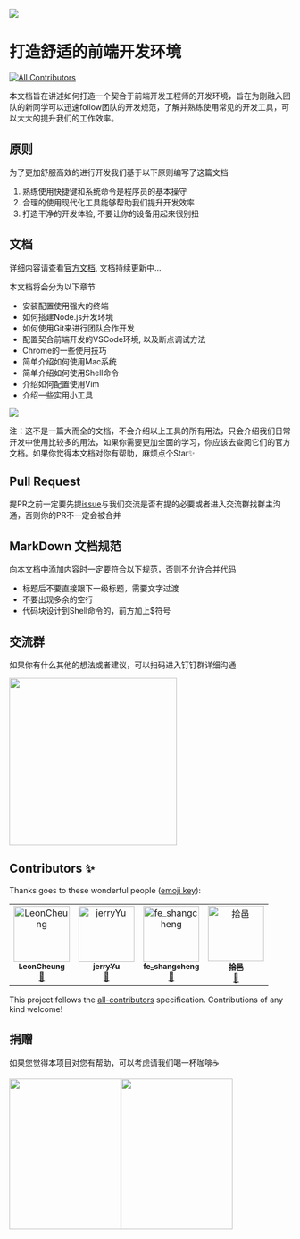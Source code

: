 ![](https://gw.alicdn.com/tfs/TB1PqTRXFP7gK0jSZFjXXc5aXXa-900-383.jpg)

# 打造舒适的前端开发环境
[![All Contributors](https://img.shields.io/badge/all_contributors-4-orange.svg?style=flat-square)](#contributors)

本文档旨在讲述如何打造一个契合于前端开发工程师的开发环境，旨在为刚融入团队的新同学可以迅速follow团队的开发规范，了解并熟练使用常见的开发工具，可以大大的提升我们的工作效率。

## 原则

为了更加舒服高效的进行开发我们基于以下原则编写了这篇文档

1. 熟练使用快捷键和系统命令是程序员的基本操守
2. 合理的使用现代化工具能够帮助我们提升开发效率
3. 打造干净的开发体验, 不要让你的设备用起来很别扭

## 文档

详细内容请查看[官方文档](http://fe.surge.sh/), 文档持续更新中...

本文档将会分为以下章节

- 安装配置使用强大的终端
- 如何搭建Node.js开发环境
- 如何使用Git来进行团队合作开发
- 配置契合前端开发的VSCode环境, 以及断点调试方法
- Chrome的一些使用技巧
- 简单介绍如何使用Mac系统
- 简单介绍如何使用Shell命令
- 介绍如何配置使用Vim
- 介绍一些实用小工具

![](https://gw.alicdn.com/tfs/TB110_maxn1gK0jSZKPXXXvUXXa-2878-1464.jpg)

注：这不是一篇大而全的文档，不会介绍以上工具的所有用法，只会介绍我们日常开发中使用比较多的用法，如果你需要更加全面的学习，你应该去查阅它们的官方文档。如果你觉得本文档对你有帮助，麻烦点个Star✨

## Pull Request

提PR之前一定要先提[issue](https://github.com/ykfe/fe-dev-playbook/issues)与我们交流是否有提的必要或者进入交流群找群主沟通，否则你的PR不一定会被合并

## MarkDown 文档规范

向本文档中添加内容时一定要符合以下规范，否则不允许合并代码

- 标题后不要直接跟下一级标题，需要文字过渡
- 不要出现多余的空行
- 代码块设计到Shell命令的，前方加上$符号

## 交流群

如果你有什么其他的想法或者建议，可以扫码进入钉钉群详细沟通

<img src="https://img.alicdn.com/tfs/TB1X1CsnET1gK0jSZFrXXcNCXXa-750-990.jpg" width="300">

## Contributors ✨

Thanks goes to these wonderful people ([emoji key](https://allcontributors.org/docs/en/emoji-key)):

<!-- ALL-CONTRIBUTORS-LIST:START - Do not remove or modify this section -->
<!-- prettier-ignore -->
<table>
  <tr>
    <td align="center"><a href="https://github.com/zhangyuang"><img src="https://avatars3.githubusercontent.com/u/17424434?v=4" width="100px;" alt="LeonCheung"/><br /><sub><b>LeonCheung</b></sub></a><br /><a href="https://github.com/ykfe/fe-dev-playbook/commits?author=zhangyuang" title="Documentation">📖</a></td>
    <td align="center"><a href="https://github.com/jerryYuX"><img src="https://avatars2.githubusercontent.com/u/33367577?v=4" width="100px;" alt="jerryYu"/><br /><sub><b>jerryYu</b></sub></a><br /><a href="https://github.com/ykfe/fe-dev-playbook/commits?author=jerryYuX" title="Documentation">📖</a></td>
    <td align="center"><a href="https://github.com/fengyy51"><img src="https://avatars2.githubusercontent.com/u/23158071?v=4" width="100px;" alt="fe_shangcheng"/><br /><sub><b>fe_shangcheng</b></sub></a><br /><a href="https://github.com/ykfe/fe-dev-playbook/commits?author=fengyy51" title="Documentation">📖</a></td>
    <td align="center"><a href="https://suanmei.github.io"><img src="https://avatars0.githubusercontent.com/u/19517557?v=4" width="100px;" alt="拾邑"/><br /><sub><b>拾邑</b></sub></a><br /><a href="https://github.com/ykfe/fe-dev-playbook/commits?author=suanmei" title="Documentation">📖</a></td>
  </tr>
</table>

<!-- ALL-CONTRIBUTORS-LIST:END -->

This project follows the [all-contributors](https://github.com/all-contributors/all-contributors) specification. Contributions of any kind welcome!

## 捐赠

如果您觉得本项目对您有帮助，可以考虑请我们喝一杯咖啡☕️
<div style="display:flex"><img src="https://gw.alicdn.com/tfs/TB1X1vRouT2gK0jSZFvXXXnFXXa-600-900.jpg" width="200" height="270">
<img src="https://gw.alicdn.com/tfs/TB1BtPToxz1gK0jSZSgXXavwpXa-1242-1686.jpg" width="200" height="270">
</div>